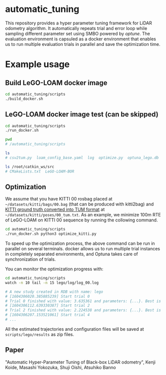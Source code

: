 # automatic_tuning

This repository provides a hyper parameter tuning framework for LiDAR odometry algorithm. It automatically repeats trial and error loop while sampling different parameter set using SMBO powered by *optune*. The evaluation environment is capsuled as a docker environment that enables us to run multiple evaluation trials in parallel and save the optimization time.

# Example usage

## Build LeGO-LOAM docker image

```bash
cd automatic_tuning/scripts
./build_docker.sh
```

## LeGO-LOAM docker image test (can be skipped)
```bash
cd automatic_tuning/scripts
./run_docker.sh

pwd
# /automatic_tuning/scripts

ls
# csv2tum.py  loam_config_base.yaml  log  optimize.py  optuna_lego.db  run.sh

ls /root/catkin_ws/src
# CMakeLists.txt  LeGO-LOAM-BOR
```

## Optimization

We assume that you have KITTI 00 rosbag placed at ```~/datasets/kitti/bags/00.bag``` (that can be produced with kitti2bag) and [KITTI ground truth converted into TUM format](data/poses.tar.gz) at ```~/datasets/kitti/poses/00_tum.txt```. As an example, we minimize 100m RTE of LeGO-LOAM on KITTI 00 sequence by running the collowing command.

```bash
cd automatic_tuning/scripts
./run_docker.sh python3 optimize_kitti.py
```

To speed up the optimization process, the above command can be run in parallel on several terminals. docker allows us to run multiple trial instances in completely separated environments, and Optuna takes care of synchronization of trials.

You can monitor the optimization progress with:

```bash
cd automatic_tuning/scripts
watch -n 10 tail -n 15 lego/log/log_00.log

# A new study created in RDB with name: lego
# [1604306020.385885239] Start trial 0
# Trial 0 finished with value: 3.635361 and parameters: {...}. Best is trial 0 with value: 3.635361.
# [1604306112.639330387] Start trial 2
# Trial 2 finished with value: 2.224538 and parameters: {...}. Best is trial 1 with value: 1.991202.
# [1604306207.153521061] Start trial 4
# ...
```

All the estimated trajectories and configuration files will be saved at ```scripts/lego/results``` as zip files.

## Paper
"Automatic Hyper-Parameter Tuning of Black-box LiDAR odometry", Kenji Koide, Masashi Yokozuka, Shuji Oishi, Atsuhiko Banno